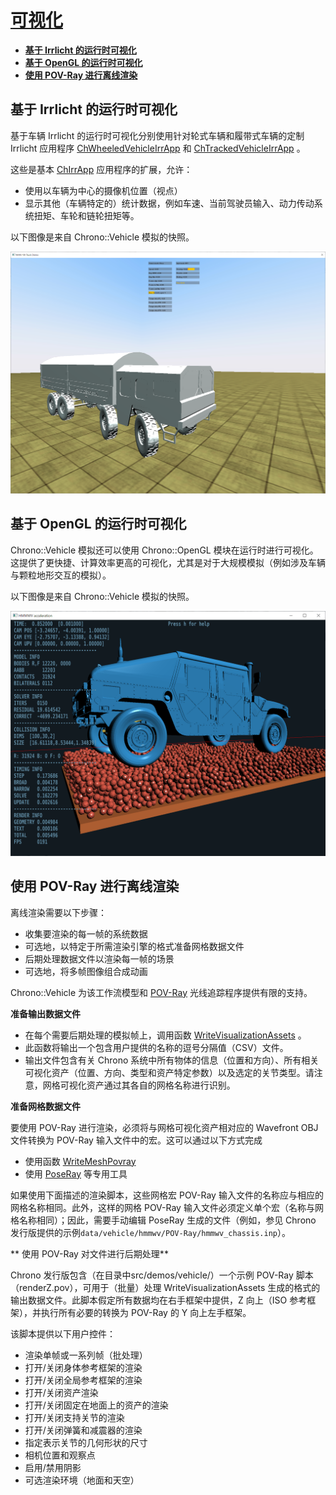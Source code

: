 # [可视化](https://api.projectchrono.org/vehicle_visualization.html)

- [__基于 Irrlicht 的运行时可视化__](#four_wheel)
- [__基于 OpenGL 的运行时可视化__](#two_wheel)
- [__使用 POV-Ray 进行离线渲染__](#kinematic)

## 基于 Irrlicht 的运行时可视化
基于车辆 Irrlicht 的运行时可视化分别使用针对轮式车辆和履带式车辆的定制 Irrlicht 应用程序 [ChWheeledVehicleIrrApp](https://api.projectchrono.org/classchrono_1_1vehicle_1_1_ch_wheeled_vehicle_visual_system_irrlicht.html) 和 [ChTrackedVehicleIrrApp](https://api.projectchrono.org/classchrono_1_1vehicle_1_1_ch_tracked_vehicle_visual_system_irrlicht.html) 。

这些是基本 [ChIrrApp](https://api.projectchrono.org/classchrono_1_1irrlicht_1_1_ch_visual_system_irrlicht.html) 应用程序的扩展，允许：

- 使用以车辆为中心的摄像机位置（视点）
- 显示其他（车辆特定的）统计数据，例如车速、当前驾驶员输入、动力传动系统扭矩、车轮和链轮扭矩等。

以下图像是来自 Chrono::Vehicle 模拟的快照。

![](../img/chrono/vis_irrlicht_wheeled.png)

## 基于 OpenGL 的运行时可视化
Chrono::Vehicle 模拟还可以使用 Chrono::OpenGL 模块在运行时进行可视化。这提供了更快捷、计算效率更高的可视化，尤其是对于大规模模拟（例如涉及车辆与颗粒地形交互的模拟）。

以下图像是来自 Chrono::Vehicle 模拟的快照。

![](../img/chrono/vis_opengl_wheeled.png)

## 使用 POV-Ray 进行离线渲染
离线渲染需要以下步骤：

- 收集要渲染的每一帧的系统数据
- 可选地，以特定于所需渲染引擎的格式准备网格数据文件
- 后期处理数据文件以渲染每一帧的场景
- 可选地，将多帧图像组合成动画

Chrono::Vehicle 为该工作流模型和 [POV-Ray](http://www.povray.org/) 光线追踪程序提供有限的支持。

**准备输出数据文件**

- 在每个需要后期处理的模拟帧上，调用函数 [WriteVisualizationAssets](https://api.projectchrono.org/namespacechrono_1_1utils.html#a13043bebc73f0f60f6f9d23446c7465a) 。
- 此函数将输出一个包含用户提供的名称的逗号分隔值（CSV）文件。
- 输出文件包含有关 Chrono 系统中所有物体的信息（位置和方向）、所有相关可视化资产（位置、方向、类型和资产特定参数）以及选定的关节类型。请注意，网格可视化资产通过其各自的网格名称进行识别。

**准备网格数据文件**

要使用 POV-Ray 进行渲染，必须将与网格可视化资产相对应的 Wavefront OBJ 文件转换为 POV-Ray 输入文件中的宏。这可以通过以下方式完成

- 使用函数 [WriteMeshPovray](https://api.projectchrono.org/namespacechrono_1_1utils.html#ae95bc6579c3b74742bf5bb391b7d8c3c)
- 使用 [PoseRay](https://sites.google.com/view/poseray) 等专用工具

如果使用下面描述的渲染脚本，这些网格宏 POV-Ray 输入文件的名称应与相应的网格名称相同。此外，这样的网格 POV-Ray 输入文件必须定义单个宏（名称与网格名称相同）；因此，需要手动编辑 PoseRay 生成的文件（例如，参见 Chrono 发行版提供的示例`data/vehicle/hmmwv/POV-Ray/hmmwv_chassis.inp`）。


** 使用 POV-Ray 对文件进行后期处理** 

Chrono 发行版包含（在目录中src/demos/vehicle/）一个示例 POV-Ray 脚本（renderZ.pov），可用于（批量）处理 WriteVisualizationAssets 生成的格式的输出数据文件。此脚本假定所有数据均在右手框架中提供，Z 向上（ISO 参考框架），并执行所有必要的转换为 POV-Ray 的 Y 向上左手框架。

该脚本提供以下用户控件：

- 渲染单帧或一系列帧（批处理）
- 打开/关闭身体参考框架的渲染
- 打开/关闭全局参考框架的渲染
- 打开/关闭资产渲染
- 打开/关闭固定在地面上的资产的渲染
- 打开/关闭支持关节的渲染
- 打开/关闭弹簧和减震器的渲染
- 指定表示关节的几何形状的尺寸
- 相机位置和观察点
- 启用/禁用阴影
- 可选渲染环境（地面和天空）


